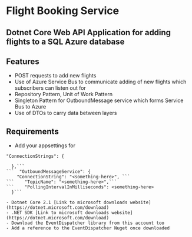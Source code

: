 # Flight Booking Service

## Dotnet Core Web API Application for adding flights to a SQL Azure database

## Features

- POST requests to add new flights
- Use of Azure Service Bus to communicate adding of new flights which subscribers can listen out for
- Repository Pattern, Unit of Work Pattern
- Singleton Pattern for OutboundMessage service which forms Service Bus to Azure
- Use of DTOs to carry data between layers

## Requirements

- Add your appsettings for 

 ```"ConnectionStrings": {```
```    "SQLServer": "<something-here>"
  },```
```  "OutboundMessageService": {
    "ConnectionString": "<something-here>", ```
```    "TopicName": "<something-here>",```
```    "PollingIntervalInMilliseconds": <something-here>
  }```

- Dotnet Core 2.1 [Link to microsoft downloads website](https://dotnet.microsoft.com/download)
- .NET SDK [Link to microsoft downloads website](https://dotnet.microsoft.com/download)
- Download the EventDispatcher library from this account too
- Add a reference to the EventDispatcher Nuget once downloaded
